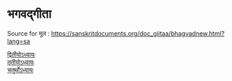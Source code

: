 # भगवद्गीता 

Source for मूल : https://sanskritdocuments.org/doc_giitaa/bhagvadnew.html?lang=sa

[द्वितीयोऽध्यायः](https://github.com/aniruddha753/bhagavadgeeta/blob/master/%E0%A4%A6%E0%A5%8D%E0%A4%B5%E0%A4%BF%E0%A4%A4%E0%A5%80%E0%A4%AF%E0%A5%8B%E0%A4%A7%E0%A5%8D%E0%A4%AF%E0%A4%BE%E0%A4%AF%E0%A4%83.md)  
[तृतीयोऽध्यायः](https://github.com/aniruddha753/bhagavadgeeta/blob/master/%E0%A4%A4%E0%A5%83%E0%A4%A4%E0%A5%80%E0%A4%AF%E0%A5%8B%E0%A4%A7%E0%A5%8D%E0%A4%AF%E0%A4%BE%E0%A4%AF%E0%A4%83.md)  
[चतुर्थोऽध्यायः](https://github.com/aniruddha753/bhagavadgeeta/blob/master/%E0%A4%9A%E0%A4%A4%E0%A5%81%E0%A4%B0%E0%A5%8D%E0%A4%A5%E0%A5%8B%E0%A4%A7%E0%A5%8D%E0%A4%AF%E0%A4%BE%E0%A4%AF%E0%A4%83.md)
